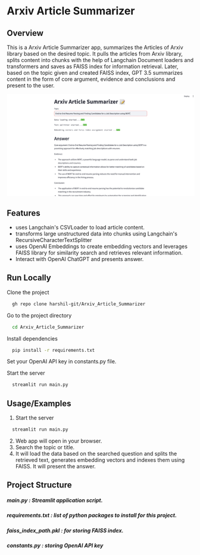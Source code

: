 
# Arxiv Article Summarizer

## Overview
This is a Arxiv Article Summarizer app, summarizes the Articles of Arxiv library based on the desired topic. It pulls the articles from Arxiv library, splits content into chunks with the help of Langchain Document loaders and transformers and saves as FAISS index for information retrieval. Later, based on the topic given and created FAISS index, GPT 3.5 summarizes content in the form of core argument, evidence and conclusions and present to the user. 

<img src="App.png">

## Features

- uses Langchain's CSVLoader to load article content.
- transforms large unstructured data into chunks using Langchain's RecursiveCharacterTextSplitter
- uses OpenAI Embeddings to create embedding vectors and leverages FAISS library for similarity search and retrieves relevant information.
- Interact with OpenAI ChatGPT and presents answer.


## Run Locally

Clone the project

```bash
  gh repo clone harshil-git/Arxiv_Article_Summarizer
```

Go to the project directory

```bash
  cd Arxiv_Article_Summarizer
```

Install dependencies

```bash
  pip install -r requirements.txt
```
 
Set your OpenAI API key in constants.py file.

Start the server

```bash
  streamlit run main.py 
```


## Usage/Examples

1)  Start the server

```bash
  streamlit run main.py 
```
2) Web app will open in your browser.
3) Search the topic or title.
4) It will load the data based on the searched question and splits the retrieved text, generates embedding vectors and indexes them using FAISS. It will present the answer.

## Project Structure

##### main.py : Streamlit application script.
##### requirements.txt : list of python packages to install     for this project.
##### faiss_index_path.pkl : for storing FAISS index.
##### constants.py : storing OpenAI API key


